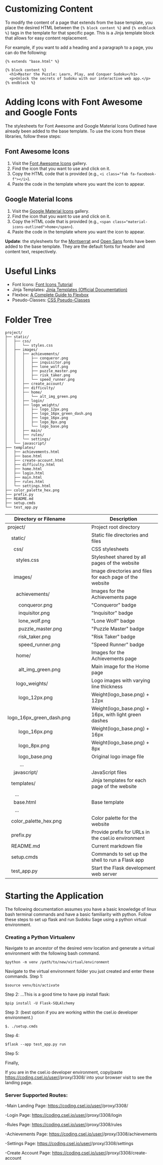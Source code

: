     
# Customizing Content

To modify the content of a page that extends from the base template, you place 
the desired HTML between the `{% block content %}` and `{% endblock %}` tags in 
the template for that specific page. This is a Jinja template block that allows 
for easy content replacement.

For example, if you want to add a heading and a paragraph to a page, you can 
do the following:

    {% extends "base.html" %}

    {% block content %}
      <h1>Master the Puzzle: Learn, Play, and Conquer Sudoku</h1>
      <p>Unlock the secrets of Sudoku with our interactive web app.</p>
    {% endblock %}

# Adding Icons with Font Awesome and Google Fonts

The stylesheets for Font Awesome and Google Material Icons Outlined have already
been added to the base template.  To use the icons from these libraries, follow 
these steps:

## Font Awesome Icons

1. Visit the [Font Awesome Icons](https://fontawesome.com/icons?d=gallery&p=2) gallery.
2. Find the icon that you want to use and click on it.
3. Copy the HTML code that is provided (e.g., `<i class="fab fa-facebook-f"></i>`).
4. Paste the code in the template where you want the icon to appear.

## Google Material Icons

1. Visit the [Google Material Icons](https://fonts.google.com/icons) gallery.
2. Find the icon that you want to use and click on it.
3. Copy the HTML code that is provided (e.g., `<span class="material-icons-outlined">home</span>`).
4. Paste the code in the template where you want the icon to appear.

**Update**: the stylesheets for the [Montserrat](https://fonts.google.com/specimen/Montserrat) and 
[Open Sans](https://fonts.google.com/specimen/Open+Sans) fonts have been added to the base template.  They are the default fonts for header and content text, respectively.

# Useful Links

- Font Icons: [Font Icons Tutorial](https://www.w3schools.com/icons/default.asp)
- Jinja Templates: [Jinja Templates (Official Documentation)](https://jinja.palletsprojects.com/en/3.1.x/templates/)
- Flexbox: [A Complete Guide to Flexbox](https://css-tricks.com/snippets/css/a-guide-to-flexbox/)
- Pseudo-Classes: [CSS Pseudo-Classes](https://www.w3schools.com/css/css_pseudo_classes.asp)

# Folder Tree
```
project/
├── static/
│   ├── css/
│   │   └── styles.css
│   ├── images/
│   │   ├── achievements/
│   │   │   ├── conqueror.png
│   │   │   ├── inquisitor.png
│   │   │   ├── lone_wolf.png
│   │   │   ├── puzzle_master.png
│   │   │   ├── risk_taker.png
│   │   │   └── speed_runner.png
│   │   ├── create_account/
│   │   ├── difficulty/
│   │   ├── home/
│   │   │   └── alt_img_green.png
│   │   ├── login/
│   │   ├── logo_weights/
│   │   │   ├── logo_12px.png
│   │   │   ├── logo_16px_green_dash.png
│   │   │   ├── logo_16px.png
│   │   │   ├── logo_8px.png
│   │   │   └── logo_base.png
│   │   ├── main/
│   │   ├── rules/
│   │   └── settings/
│   └── javascript/
├── templates/
│   ├── achievements.html
│   ├── base.html
│   ├── create-account.html
│   ├── difficulty.html
│   ├── home.html
│   ├── login.html
│   ├── main.html
│   ├── rules.html
│   └── settings.html
├── color_palette_hex.png
├── prefix.py
├── README.md
├── setup.cmds
└── test_app.py
```
                                                      
| Directory or Filename                      | &emsp;&emsp; | Description                                              |
|--------------------------------------------|--------------|----------------------------------------------------------|
| project/                                   |              | Project root directory                                   |
| &nbsp;&ensp;static/                        |              | Static file directories and files                        |
| &nbsp;&emsp;css/                           |              | CSS stylesheets                                          |
| &nbsp;&emsp;&ensp;styles.css               |              | Stylesheet shared by all pages of the website            |
| &nbsp;&emsp;images/                        |              | Image directories and files for each page of the website |
| &nbsp;&emsp;&ensp;achievements/            |              | Images for the Achievements page                         |
| &nbsp;&emsp;&emsp;conqueror.png            |              | "Conqueror" badge                                        |
| &nbsp;&emsp;&emsp;inquisitor.png           |              | "Inquisitor" badge                                       |
| &nbsp;&emsp;&emsp;lone_wolf.png            |              | "Lone Wolf" badge                                        |
| &nbsp;&emsp;&emsp;puzzle_master.png        |              | "Puzzle Master" badge                                    |
| &nbsp;&emsp;&emsp;risk_taker.png           |              | "Risk Taker" badge                                       |
| &nbsp;&emsp;&emsp;speed_runner.png         |              | "Speed Runner" badge                                     |
| &nbsp;&emsp;&ensp;home/                    |              | Images for the Achievements page                         | 
| &nbsp;&emsp;&emsp;alt_img_green.png        |              | Main image for the Home page                             |
| &nbsp;&emsp;&ensp;logo_weights/            |              | Logo images with varying line thickness                  |
| &nbsp;&emsp;&emsp;logo_12px.png            |              | Weight(logo_base.png) + 12px                             |
| &nbsp;&emsp;&emsp;logo_16px_green_dash.png |              | Weight(logo_base.png) + 16px, with light green dashes    |
| &nbsp;&emsp;&emsp;logo_16px.png            |              | Weight(logo_base.png) + 16px                             |
| &nbsp;&emsp;&emsp;logo_8px.png             |              | Weight(logo_base.png) + 8px                              |
| &nbsp;&emsp;&emsp;logo_base.png            |              | Original logo image file                                 |
| &nbsp;&emsp;&emsp; ...                     |              |                                                          |  
| &nbsp;&emsp;javascript/                    |              | JavaScript files                                         |
| &nbsp;&ensp;templates/                     |              | Jinja templates for each page of the website             |
| &nbsp;&emsp; ...                           |              |                                                          |  
| &nbsp;&emsp;base.html                      |              | Base template                                            |
| &nbsp;&emsp; ...                           |              |                                                          |
| &nbsp;&ensp;color_palette_hex.png          |              | Color palette for the website                            |
| &nbsp;&ensp;prefix.py                      |              | Provide prefix for URLs in the csel.io environment       |
| &nbsp;&ensp;README.md                      |              | Current markdown file                                    |
| &nbsp;&ensp;setup.cmds                     |              | Commands to set up the shell to run a Flask app          |
| &nbsp;&ensp;test_app.py                    |              | Start the Flask development web server                   |



# Starting the Application
The following documentation assumes you have a basic knowledge of linux bash terminal commands and have a basic familiarity with python. Follow these steps to set up flask and run Sudoku Sage using a python virtual environment. 

### Creating a Python Virtualenv
Navigate to an ancestor of the desired venv location and generate a virtual environment with the following bash command.

    $python -m venv /path/to/new/virtual/environment



Navigate to the virtual environment folder you just created and enter these commands. 
Step 1:

    $source venv/bin/activate
    
Step 2: ...This is a good time to have pip install flask:

    $pip install -U Flask-SQLAlchemy
    
Step 3:  (best option if you are working within the csel.io developer environment.)
    
    $. ./setup.cmds

Step 4:

    $flask --app test_app.py run

Step 5:

Finally, 

If you are in the csel.io developer environment, copy/paste https://coding.csel.io/user/<username>/proxy/3308/ into your browser visit to see the landing page.
    
    
### Server Supported Routes:

-Main Landing Page:
    https://coding.csel.io/user/<username>/proxy/3308/
    
-Login Page:
    https://coding.csel.io/user/<username>/proxy/3308/login
    
-Rules Page:
    https://coding.csel.io/user/<username>/proxy/3308/rules
    
-Achievements Page:
    https://coding.csel.io/user/<username>/proxy/3308/achievements
    
-Settings Page:
    https://coding.csel.io/user/<username>/proxy/3308/settings
    
-Create Account Page:
    https://coding.csel.io/user/<username>/proxy/3308/create-account
